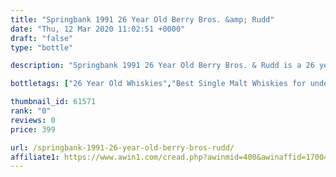 ```yaml
---
title: "Springbank 1991 26 Year Old Berry Bros. &amp; Rudd"
date: "Thu, 12 Mar 2020 11:02:51 +0000"
draft: "false"
type: "bottle"

description: "Springbank 1991 26 Year Old Berry Bros. & Rudd is a 26 year old single malt whisky from the Springbank whisky distillery (located in the Campbeltown region). The best price currently available is from The Whisky Exchange for only £399.0 we don't have any review data for this single malt whisky yet, let us know what you think in the comments below."

bottletags: ["26 Year Old Whiskies","Best Single Malt Whiskies for under £75","Campbeltown Whiskies","Single Malt Whiskies","Spirit Caramel (E150A)","Vintage 1991 - Whiskies made in 1991","Whiskies may contain Spirit Caramel (E150A)"]

thumbnail_id: 61571
rank: "0"
reviews: 0
price: 399

url: /springbank-1991-26-year-old-berry-bros-rudd/
affiliate1: https://www.awin1.com/cread.php?awinmid=400&awinaffid=170041&clickref=&p=https://www.thewhiskyexchange.com/p/47462/springbank-1991-26-year-old-berry-bros-rudd
---
```



